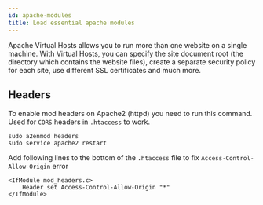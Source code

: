 ```yaml
---
id: apache-modules
title: Load essential apache modules
---
```


Apache Virtual Hosts allows you to run more than one website on a single machine. With Virtual Hosts, you can specify the site document root (the directory which contains the website files), create a separate security policy for each site, use different SSL certificates and much more.

## Headers

To enable mod headers on Apache2 (httpd) you need to run this command.
Used for `CORS` headers in `.htaccess` to work. 

```shell
sudo a2enmod headers
sudo service apache2 restart
```

Add following lines to the bottom of the `.htaccess` file to fix `Access-Control-Allow-Origin` error

```shell
<IfModule mod_headers.c>
    Header set Access-Control-Allow-Origin "*"
</IfModule>
```